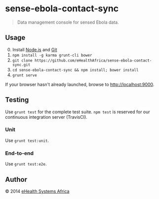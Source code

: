 # sense-ebola-contact-sync

> Data management console for sensed Ebola data.

## Usage

0. Install [Node.js][] and [Git][]
1. `npm install -g karma grunt-cli bower`
2. `git clone https://github.com/eHealthAfrica/sense-ebola-contact-sync.git`
3. `cd sense-ebola-contact-sync && npm install; bower install`
4. `grunt serve`

If your browser hasn't already launched, browse to <http://localhost:9000>.

[Node.js]: http://nodejs.org
[Git]: http://git-scm.com

## Testing

Use `grunt test` for the complete test suite. `npm test` is reserved for our
continuous integration server (TravisCI).

### Unit

Use `grunt test:unit`.

### End-to-end

Use `grunt test:e2e`.

## Author

© 2014 [eHealth Systems Africa](http://ehealthafrica.org)
